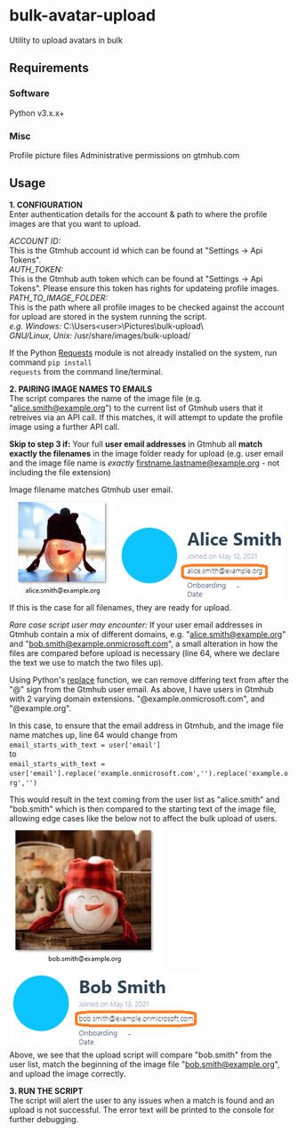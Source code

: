 # bulk-avatar-upload
Utility to upload avatars in bulk

## Requirements
### Software
Python v3.x.x+  
### Misc
Profile picture files
Administrative permissions on gtmhub.com  

## Usage
**1. CONFIGURATION**  
 Enter authentication details for the account & path to where the profile images are that you want to upload.  
 
*ACCOUNT ID:*  
This is the Gtmhub account id which can be found at "Settings -> Api Tokens".  
*AUTH_TOKEN:*  
This is the Gtmhub auth token which can be found at "Settings -> Api Tokens". Please ensure this token has rights for updateing profile images.  
*PATH_TO_IMAGE_FOLDER:*  
This is the path where all profile images to be checked against the account for upload are stored in the system running the script.  
  *e.g.   Windows:* C:\Users\<user>\Pictures\bulk-upload\\\
         *GNU/Linux, Unix:* /usr/share/images/bulk-upload/  

If the Python [Requests](https://docs.python-requests.org/en/latest/) module is not already installed on the system, run command <code>pip install requests</code> from the command line/terminal.

**2. PAIRING IMAGE NAMES TO EMAILS**  
The script compares the name of the image file (e.g. "alice.smith@example.org") to the current list of Gtmhub users that it retreives via an API call. If this matches, it will attempt to update the profile image using a further API call.

**Skip to step 3 if:** Your full **user email addresses** in Gtmhub all **match exactly the filenames** in the image folder ready for upload (e.g. user email and the image file name is *exactly* firstname.lastname@example.org - not including the file extension)  

Image filename matches Gtmhub user email.  
![Alt text](/img/alice.smith.PNG "Filename")![Alt text](/img/asg.png "Gtmhub user email")  
If this is the case for all filenames, they are ready for upload.

*Rare case script user may encounter:* If your user email addresses in Gtmhub contain a mix of different domains, e.g. "alice.smith@example.org" and "bob.smith@example.onmicrosoft.com", a small alteration in how the files are compared before upload is necessary (line 64, where we declare the text we use to match the two files up).

Using Python's [replace](https://docs.python.org/3/library/stdtypes.html) function, we can remove differing text from after the "@" sign from the Gtmhub user email.
As above, I have users in Gtmhub with 2 varying domain extensions. "@example.onmicrosoft.com", and "@example.org".

In this case, to ensure that the email address in Gtmhub, and the image file name matches up, line 64 would change from  
<code>email_starts_with_text = user['email']</code>  
to  
<code>email_starts_with_text = user['email'].replace('example.onmicrosoft.com','').replace('example.org','')</code>  

This would result in the text coming from the user list as "alice.smith" and "bob.smith" which is then compared to the starting text of the image file, allowing edge cases like the below not to affect the bulk upload of users.  
![Alt text](/img/bob.smith.PNG "Filename")![Alt text](/img/bsg.PNG "Gtmhub user email")  
Above, we see that the upload script will compare "bob.smith" from the user list, match the beginning of the image file "bob.smith@example.org", and upload the image correctly.

**3. RUN THE SCRIPT**  
The script will alert the user to any issues when a match is found and an upload is not successful. The error text will be printed to the console for further debugging.
